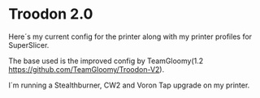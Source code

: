 # Troodon 2.0
Here´s my current config for the printer along with my printer profiles for SuperSlicer.

The base used is the improved config by TeamGloomy(1.2 https://github.com/TeamGloomy/Troodon-V2).

I´m running a Stealthburner, CW2 and Voron Tap upgrade on my printer.
